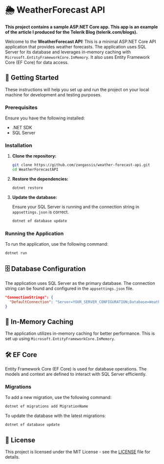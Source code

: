 # 🌦️ WeatherForecast API

**This project contains a sample ASP.NET Core app. This app is an example of the article I produced for the Telerik Blog (telerik.com/blogs).**

Welcome to the **WeatherForecast API**! This is a minimal ASP.NET Core API application that provides weather forecasts. 
The application uses SQL Server for its database and leverages in-memory caching with `Microsoft.EntityFrameworkCore.InMemory`. It also uses Entity Framework Core (EF Core) for data access.

## 🚀 Getting Started

These instructions will help you set up and run the project on your local machine for development and testing purposes.

### Prerequisites

Ensure you have the following installed:

- .NET SDK
- SQL Server

### Installation

1. **Clone the repository:**

   ```bash
   git clone https://github.com/zangassis/weather-forecast-api.git
   cd WeatherForecastAPI
   ```

2. **Restore the dependencies:**

   ```bash
   dotnet restore
   ```

3. **Update the database:**

   Ensure your SQL Server is running and the connection string in `appsettings.json` is correct.

   ```bash
   dotnet ef database update
   ```

### Running the Application

To run the application, use the following command:

```bash
dotnet run
```

## 🗄️ Database Configuration

The application uses SQL Server as the primary database. The connection string can be found and configured in the `appsettings.json` file.

```json
"ConnectionStrings": {
  "DefaultConnection": "Server=YOUR_SERVER_CONFIGURATION;Database=WeatherForecastDb;Trusted_Connection=True;MultipleActiveResultSets=true"
}
```

## 💾 In-Memory Caching

The application utilizes in-memory caching for better performance. This is set up using `Microsoft.EntityFrameworkCore.InMemory`.

## 🛠️ EF Core

Entity Framework Core (EF Core) is used for database operations. The models and context are defined to interact with SQL Server efficiently.

### Migrations

To add a new migration, use the following command:

```bash
dotnet ef migrations add MigrationName
```

To update the database with the latest migrations:

```bash
dotnet ef database update
```

## 📄 License

This project is licensed under the MIT License - see the [LICENSE](LICENSE) file for details.
